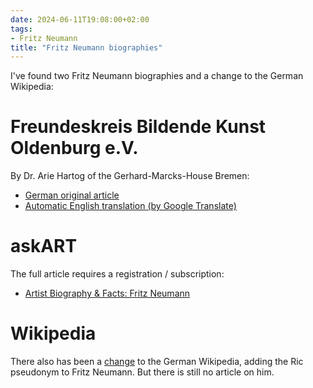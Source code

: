 ```yaml
---
date: 2024-06-11T19:08:00+02:00
tags:
- Fritz Neumann
title: "Fritz Neumann biographies"
---
```


I've found two Fritz Neumann biographies and a change to the German Wikipedia:

# Freundeskreis Bildende Kunst Oldenburg e.V.

By Dr. Arie Hartog of the Gerhard-Marcks-House Bremen:

* [German original article](https://freundeskreis-kunst.de/?kuenstler_oldenburg=neumann-fritz)
* [Automatic English translation (by Google Translate)](https://freundeskreis--kunst-de.translate.goog/?kuenstler_oldenburg=neumann-fritz&_x_tr_sl=auto&_x_tr_tl=de&_x_tr_hl=en&_x_tr_pto)

# askART

The full article requires a registration / subscription:

* [Artist Biography & Facts: Fritz Neumann](https://www.askart.com/artist/Fritz_Neumann/11057559/Fritz_Neumann.aspx)

# Wikipedia

There also has been a [change](https://de.wikipedia.org/w/index.php?title=Fritz_Neumann&oldid=226050386) to the German Wikipedia, adding the Ric pseudonym to Fritz Neumann. But there is still no article on him.
